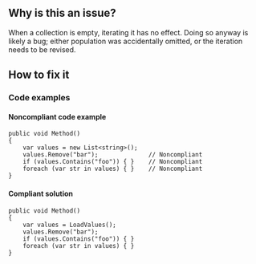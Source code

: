 ## Why is this an issue?
 
When a collection is empty, iterating it has no effect. Doing so anyway is likely a bug; either population was accidentally omitted, or the iteration needs to be revised.
 
## How to fix it
 
### Code examples
 
#### Noncompliant code example

    public void Method()
    {
        var values = new List<string>();
        values.Remove("bar");              // Noncompliant
        if (values.Contains("foo")) { }    // Noncompliant
        foreach (var str in values) { }    // Noncompliant
    }

#### Compliant solution

    public void Method()
    {
        var values = LoadValues();
        values.Remove("bar");
        if (values.Contains("foo")) { }
        foreach (var str in values) { }
    }
